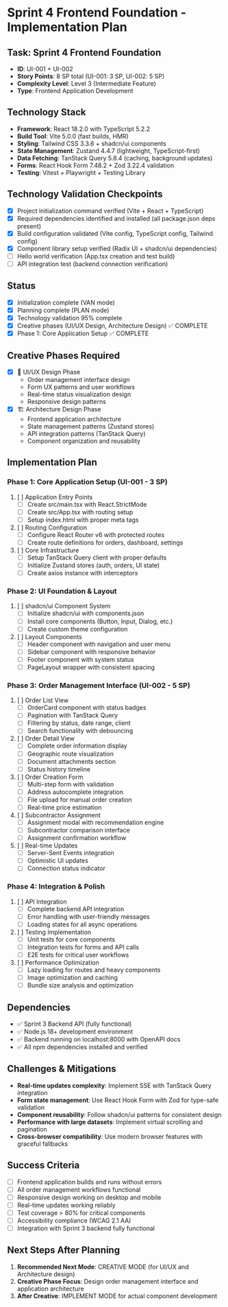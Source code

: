 # Sprint 4 Frontend Foundation - Implementation Plan

## Task: Sprint 4 Frontend Foundation
- **ID**: UI-001 + UI-002
- **Story Points**: 8 SP total (UI-001: 3 SP, UI-002: 5 SP)
- **Complexity Level**: Level 3 (Intermediate Feature)
- **Type**: Frontend Application Development

## Technology Stack
- **Framework**: React 18.2.0 with TypeScript 5.2.2
- **Build Tool**: Vite 5.0.0 (fast builds, HMR)
- **Styling**: Tailwind CSS 3.3.6 + shadcn/ui components
- **State Management**: Zustand 4.4.7 (lightweight, TypeScript-first)
- **Data Fetching**: TanStack Query 5.8.4 (caching, background updates)
- **Forms**: React Hook Form 7.48.2 + Zod 3.22.4 validation
- **Testing**: Vitest + Playwright + Testing Library

## Technology Validation Checkpoints
- [x] Project initialization command verified (Vite + React + TypeScript)
- [x] Required dependencies identified and installed (all package.json deps present)
- [x] Build configuration validated (Vite config, TypeScript config, Tailwind config)
- [x] Component library setup verified (Radix UI + shadcn/ui dependencies)
- [ ] Hello world verification (App.tsx creation and test build)
- [ ] API integration test (backend connection verification)

## Status
- [x] Initialization complete (VAN mode)
- [x] Planning complete (PLAN mode)
- [x] Technology validation 95% complete
- [x] Creative phases (UI/UX Design, Architecture Design) ✅ COMPLETE
- [x] Phase 1: Core Application Setup ✅ COMPLETE

## Creative Phases Required
- [x] 🎨 UI/UX Design Phase
  - Order management interface design
  - Form UX patterns and user workflows
  - Real-time status visualization design
  - Responsive design patterns
- [x] 🏗️ Architecture Design Phase
  - Frontend application architecture
  - State management patterns (Zustand stores)
  - API integration patterns (TanStack Query)
  - Component organization and reusability

## Implementation Plan

### Phase 1: Core Application Setup (UI-001 - 3 SP)
1. [ ] Application Entry Points
   - [ ] Create src/main.tsx with React.StrictMode
   - [ ] Create src/App.tsx with routing setup
   - [ ] Setup index.html with proper meta tags
2. [ ] Routing Configuration
   - [ ] Configure React Router v6 with protected routes
   - [ ] Create route definitions for orders, dashboard, settings
3. [ ] Core Infrastructure
   - [ ] Setup TanStack Query client with proper defaults
   - [ ] Initialize Zustand stores (auth, orders, UI state)
   - [ ] Create axios instance with interceptors

### Phase 2: UI Foundation & Layout
1. [ ] shadcn/ui Component System
   - [ ] Initialize shadcn/ui with components.json
   - [ ] Install core components (Button, Input, Dialog, etc.)
   - [ ] Create custom theme configuration
2. [ ] Layout Components
   - [ ] Header component with navigation and user menu
   - [ ] Sidebar component with responsive behavior
   - [ ] Footer component with system status
   - [ ] PageLayout wrapper with consistent spacing

### Phase 3: Order Management Interface (UI-002 - 5 SP)
1. [ ] Order List View
   - [ ] OrderCard component with status badges
   - [ ] Pagination with TanStack Query
   - [ ] Filtering by status, date range, client
   - [ ] Search functionality with debouncing
2. [ ] Order Detail View
   - [ ] Complete order information display
   - [ ] Geographic route visualization
   - [ ] Document attachments section
   - [ ] Status history timeline
3. [ ] Order Creation Form
   - [ ] Multi-step form with validation
   - [ ] Address autocomplete integration
   - [ ] File upload for manual order creation
   - [ ] Real-time price estimation
4. [ ] Subcontractor Assignment
   - [ ] Assignment modal with recommendation engine
   - [ ] Subcontractor comparison interface
   - [ ] Assignment confirmation workflow
5. [ ] Real-time Updates
   - [ ] Server-Sent Events integration
   - [ ] Optimistic UI updates
   - [ ] Connection status indicator

### Phase 4: Integration & Polish
1. [ ] API Integration
   - [ ] Complete backend API integration
   - [ ] Error handling with user-friendly messages
   - [ ] Loading states for all async operations
2. [ ] Testing Implementation
   - [ ] Unit tests for core components
   - [ ] Integration tests for forms and API calls
   - [ ] E2E tests for critical user workflows
3. [ ] Performance Optimization
   - [ ] Lazy loading for routes and heavy components
   - [ ] Image optimization and caching
   - [ ] Bundle size analysis and optimization

## Dependencies
- ✅ Sprint 3 Backend API (fully functional)
- ✅ Node.js 18+ development environment
- ✅ Backend running on localhost:8000 with OpenAPI docs
- ✅ All npm dependencies installed and verified

## Challenges & Mitigations
- **Real-time updates complexity**: Implement SSE with TanStack Query integration
- **Form state management**: Use React Hook Form with Zod for type-safe validation
- **Component reusability**: Follow shadcn/ui patterns for consistent design
- **Performance with large datasets**: Implement virtual scrolling and pagination
- **Cross-browser compatibility**: Use modern browser features with graceful fallbacks

## Success Criteria
- [ ] Frontend application builds and runs without errors
- [ ] All order management workflows functional
- [ ] Responsive design working on desktop and mobile
- [ ] Real-time updates working reliably
- [ ] Test coverage > 80% for critical components
- [ ] Accessibility compliance (WCAG 2.1 AA)
- [ ] Integration with Sprint 3 backend fully functional

## Next Steps After Planning
1. **Recommended Next Mode**: CREATIVE MODE (for UI/UX and Architecture design)
2. **Creative Phase Focus**: Design order management interface and application architecture
3. **After Creative**: IMPLEMENT MODE for actual component development

